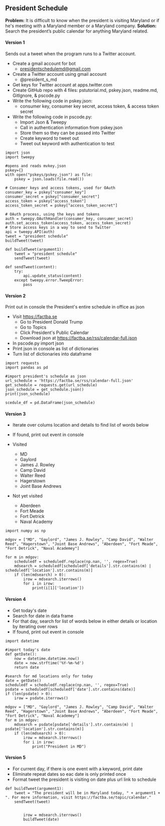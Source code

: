 ## President Schedule

**Problem:** It is difficult to know when the president is visiting Maryland or if he's meeting with a Maryland member or a Maryland company.
**Solution:** Search the president’s public calendar for anything Maryland related.

#### Version 1
Sends out a tweet when the program runs to a Twitter account.
* Create a gmail account for bot
  - presidentschedulemd@gmail.com
* Create a Twitter account using gmail account
  - @president_s_md
* Get keys for Twitter account at apps.twitter.com
* Create GitHub repo with 4 files: pstutorial.md, pskey.json, readme.md, GitIgnore, & pscode.py
* Write the following code in pskey.json:
  - consumer key, consumer key secret, access token, & access token secret
* Write the following code in pscode.py:
  - Import Json & Tweepy
  - Call in authentication information from pskey.json
  - Store them so they can be passed into Twitter
  - Create keyword to tweet out
  - Tweet out keyword with authentication to test
```
import json
import tweepy

#opens and reads mvkey.json
pskey={}
with open("pskeys/pskey.json") as file:
    pskey = json.loads(file.read())
  
# Consumer keys and access tokens, used for OAuth
consumer_key = pskey["consumer_key"]
consumer_secret = pskey["consumer_secret"]
access_token = pskey["access_token"]
access_token_secret = pskey["access_token_secret"]

# OAuth process, using the keys and tokens
auth = tweepy.OAuthHandler(consumer_key, consumer_secret)
auth.set_access_token(access_token, access_token_secret)
# Store access keys in a way to send to Twitter
api = tweepy.API(auth)
tweet = "president schedule"
buildTweet(tweet)

def buildTweet(argument1):
    tweet = "president schedule"
    sendTweet(tweet)

def sendTweet(content):
    try:
        api.update_status(content)
    except tweepy.error.TweepError:
        pass
```

#### Version 2 
Print out in console the President's entire schedule in office as json
* Visit https://factba.se
  - Go to President Donald Trump
  - Go to Topics
  - Click President's Public Calendar
  - Download json at https://factba.se/rss/calendar-full.json
* In pscode.py import json
* Print json in console as list of dictionaries
* Turn list of dictionaries into dataframe
```
import requests
import pandas as pd

#import president's schedule as json
url_schedule = 'https://factba.se/rss/calendar-full.json'
get_schedule = requests.get(url_schedule)
json_schedule = get_schedule.json()
print(json_schedule)

scedule_df = pd.DataFrame(json_schedule)
```

#### Version 3
* Iterate over colums location and details to find list of words below
* If found, print out event in console

* Visited
  - MD
  - Gaylord
  - James J. Rowley
  - Camp David
  - Walter Reed
  - Hagerstown
  - Joint Base Andrews
* Not yet visited
  - Aberdeen
  - Fort Meade
  - Fort Detrick
  - Naval Academy
```
import numpy as np

mdgov = ["MD", "Gaylord", "James J. Rowley", "Camp David", "Walter Reed", "Hagerstown", "Joint Base Andrews", "Aberdeen", "Fort Meade", "Fort Detrick", "Naval Academey"]
    
for m in mdgov:
	scheduledf = scheduledf.replace(np.nan, '', regex=True)
    mdsearch = scheduledf[scheduledf['details'].str.contains(m) | scheduledf['location'].str.contains(m)]
    if (len(mdsearch) > 0):
        irow = mdsearch.iterrows()
        for i in irow:
            print(i[1]['location'])
```
  
#### Version 4
* Get today's date
* Search for date in data frame
* For that day, search for list of words below in either details or location by iterating over rows
* If found, print out event in console
```
import datetime

#import today's date
def getDate():
    now = datetime.datetime.now()
    date = now.strftime('%Y-%m-%d')
    return date

#search for md locations only for today
date = getDate()
scheduledf = scheduledf.replace(np.nan, '', regex=True)
psdate = scheduledf[scheduledf['date'].str.contains(date)]
if (len(psdate) > 0):
    irow = psdate.iterrows()

mdgov = ["MD", "Gaylord", "James J. Rowley", "Camp David", "Walter Reed", "Hagerstown", "Joint Base Andrews", "Aberdeen", "Fort Meade", "Fort Detrick", "Naval Academey"]  
for m in mdgov:
    mdsearch = psdate[psdate['details'].str.contains(m) | psdate['location'].str.contains(m)]
    if (len(mdsearch) > 0):
        irow = mdsearch.iterrows()
        for i in irow:
            print("President in MD")
```

#### Version 5
* For current day, if there is one event with a keyword, print date
* Eliminate repeat dates so eac date is only printed once
* Format tweet the president is visiting on date plus url link to schedule
```
def buildTweet(argument1):
    tweet = "The president will be in Maryland today, " + argument1 + ". For more information, visit https://factba.se/topic/calendar."
    sendTweet(tweet)
    

        irow = mdsearch.iterrows()
        buildTweet(date)

